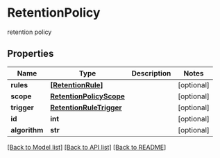 # RetentionPolicy

retention policy

## Properties
Name | Type | Description | Notes
------------ | ------------- | ------------- | -------------
**rules** | [**[RetentionRule]**](RetentionRule.md) |  | [optional] 
**scope** | [**RetentionPolicyScope**](RetentionPolicyScope.md) |  | [optional] 
**trigger** | [**RetentionRuleTrigger**](RetentionRuleTrigger.md) |  | [optional] 
**id** | **int** |  | [optional] 
**algorithm** | **str** |  | [optional] 

[[Back to Model list]](../README.md#documentation-for-models) [[Back to API list]](../README.md#documentation-for-api-endpoints) [[Back to README]](../README.md)


